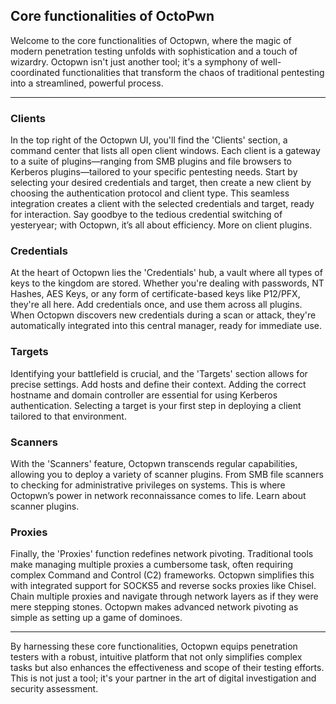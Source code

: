 ## Core functionalities of OctoPwn

Welcome to the core functionalities of Octopwn, where the magic of modern penetration testing unfolds with sophistication and a touch of wizardry. Octopwn isn't just another tool; it's a symphony of well-coordinated functionalities that transform the chaos of traditional pentesting into a streamlined, powerful process.

---

### Clients

In the top right of the Octopwn UI, you'll find the 'Clients' section, a command center that lists all open client windows. Each client is a gateway to a suite of plugins—ranging from SMB plugins and file browsers to Kerberos plugins—tailored to your specific pentesting needs. Start by selecting your desired credentials and target, then create a new client by choosing the authentication protocol and client type. This seamless integration creates a client with the selected credentials and target, ready for interaction. Say goodbye to the tedious credential switching of yesteryear; with Octopwn, it’s all about efficiency. More on client plugins.

### Credentials

At the heart of Octopwn lies the 'Credentials' hub, a vault where all types of keys to the kingdom are stored. Whether you're dealing with passwords, NT Hashes, AES Keys, or any form of certificate-based keys like P12/PFX, they're all here. Add credentials once, and use them across all plugins. When Octopwn discovers new credentials during a scan or attack, they're automatically integrated into this central manager, ready for immediate use.

### Targets

Identifying your battlefield is crucial, and the 'Targets' section allows for precise settings. Add hosts and define their context. Adding the correct hostname and domain controller are essential for using Kerberos authentication. Selecting a target is your first step in deploying a client tailored to that environment.

### Scanners

With the 'Scanners' feature, Octopwn transcends regular capabilities, allowing you to deploy a variety of scanner plugins. From SMB file scanners to checking for administrative privileges on systems. This is where Octopwn’s power in network reconnaissance comes to life. Learn about scanner plugins.

### Proxies

Finally, the 'Proxies' function redefines network pivoting. Traditional tools make managing multiple proxies a cumbersome task, often requiring complex Command and Control (C2) frameworks. Octopwn simplifies this with integrated support for SOCKS5 and reverse socks proxies like Chisel. Chain multiple proxies and navigate through network layers as if they were mere stepping stones. Octopwn makes advanced network pivoting as simple as setting up a game of dominoes.

---

By harnessing these core functionalities, Octopwn equips penetration testers with a robust, intuitive platform that not only simplifies complex tasks but also enhances the effectiveness and scope of their testing efforts. This is not just a tool; it's your partner in the art of digital investigation and security assessment.

